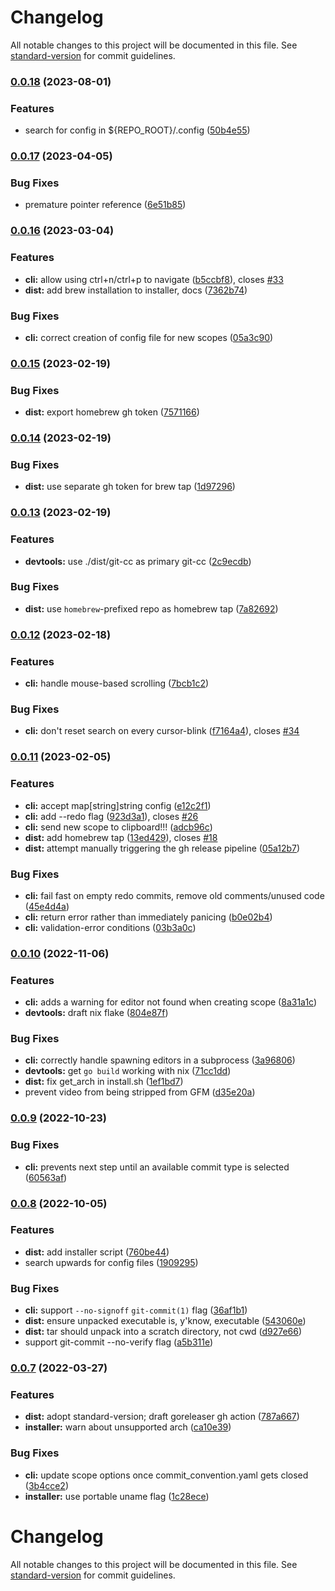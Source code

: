 # Changelog

All notable changes to this project will be documented in this file. See [standard-version](https://github.com/conventional-changelog/standard-version) for commit guidelines.

### [0.0.18](https://github.com/SKalt/git-cc/compare/v0.0.17...v0.0.18) (2023-08-01)


### Features

* search for config in ${REPO_ROOT}/.config ([50b4e55](https://github.com/SKalt/git-cc/commit/50b4e55d5725c3feab4ef479a8551cbfccfdb58d))

### [0.0.17](https://github.com/SKalt/git-cc/compare/v0.0.16...v0.0.17) (2023-04-05)


### Bug Fixes

* premature pointer reference ([6e51b85](https://github.com/SKalt/git-cc/commit/6e51b8524e2aa62a51bd111d20d8b353924c57d6))

### [0.0.16](https://github.com/SKalt/git-cc/compare/v0.0.15...v0.0.16) (2023-03-04)


### Features

* **cli:** allow using ctrl+n/ctrl+p to navigate ([b5ccbf8](https://github.com/SKalt/git-cc/commit/b5ccbf8d8181b78f30b7ea705760cf986e6785f6)), closes [#33](https://github.com/SKalt/git-cc/issues/33)
* **dist:** add brew installation to installer, docs ([7362b74](https://github.com/SKalt/git-cc/commit/7362b74c403b43191e47aba1fa8827e7a7e24763))


### Bug Fixes

* **cli:** correct creation of config file for new scopes ([05a3c90](https://github.com/SKalt/git-cc/commit/05a3c90e36d534e3e30a24220bd06c7e5b6bf02c))

### [0.0.15](https://github.com/SKalt/git-cc/compare/v0.0.14...v0.0.15) (2023-02-19)


### Bug Fixes

* **dist:** export homebrew gh token ([7571166](https://github.com/SKalt/git-cc/commit/7571166ecc14866f6b62bef6a6fd25173e18b7ad))

### [0.0.14](https://github.com/SKalt/git-cc/compare/v0.0.13...v0.0.14) (2023-02-19)


### Bug Fixes

* **dist:** use separate gh token for brew tap ([1d97296](https://github.com/SKalt/git-cc/commit/1d972963e6defd56675285ce7dfb9dfde06dc1f8))

### [0.0.13](https://github.com/SKalt/git-cc/compare/v0.0.12...v0.0.13) (2023-02-19)


### Features

* **devtools:** use ./dist/git-cc as primary git-cc ([2c9ecdb](https://github.com/SKalt/git-cc/commit/2c9ecdbfbdc442d343c5e77b7ef8ef637508dfc0))


### Bug Fixes

* **dist:** use `homebrew`-prefixed repo as homebrew tap ([7a82692](https://github.com/SKalt/git-cc/commit/7a826929891468e1052d3c3b2fdbb6b17f353e1a))

### [0.0.12](https://github.com/SKalt/git-cc/compare/v0.0.11...v0.0.12) (2023-02-18)


### Features

* **cli:** handle mouse-based scrolling ([7bcb1c2](https://github.com/SKalt/git-cc/commit/7bcb1c2be84f0ae14c6832d4e02f3ee140964f5c))


### Bug Fixes

* **cli:** don't reset search on every cursor-blink ([f7164a4](https://github.com/SKalt/git-cc/commit/f7164a4fe19f38abe83945e623cbac1c1504ea4a)), closes [#34](https://github.com/SKalt/git-cc/issues/34)

### [0.0.11](https://github.com/SKalt/git-cc/compare/v0.0.10...v0.0.11) (2023-02-05)


### Features

* **cli:** accept map[string]string config ([e12c2f1](https://github.com/SKalt/git-cc/commit/e12c2f1ad8f34e0f10441b2340e1a41b61120596))
* **cli:** add --redo flag ([923d3a1](https://github.com/SKalt/git-cc/commit/923d3a1d5aba532862daff8bb9f86411242de5b0)), closes [#26](https://github.com/SKalt/git-cc/issues/26)
* **cli:** send new scope to clipboard!!! ([adcb96c](https://github.com/SKalt/git-cc/commit/adcb96c2d9c8acb7e8c9c6c31b02f4fc6f394e7f))
* **dist:** add homebrew tap ([13ed429](https://github.com/SKalt/git-cc/commit/13ed429968c1d546eee3e3bd87ac4ad3f167b436)), closes [#18](https://github.com/SKalt/git-cc/issues/18)
* **dist:** attempt manually triggering the gh release pipeline ([05a12b7](https://github.com/SKalt/git-cc/commit/05a12b73af777a8ee63a2f585d7588c98c821e85))


### Bug Fixes

* **cli:** fail fast on empty redo commits, remove old comments/unused code ([45e4d4a](https://github.com/SKalt/git-cc/commit/45e4d4a290d335960032e78f37f6d3ce97e20bb6))
* **cli:** return error rather than immediately panicing ([b0e02b4](https://github.com/SKalt/git-cc/commit/b0e02b45e85bb3c91a6da3f9b78df03a01ea3823))
* **cli:** validation-error conditions ([03b3a0c](https://github.com/SKalt/git-cc/commit/03b3a0cac9d538e44d95ea2fa9f3f110bf613048))

### [0.0.10](https://github.com/SKalt/git-cc/compare/v0.0.9...v0.0.10) (2022-11-06)


### Features

* **cli:** adds a warning for editor not found when creating scope ([8a31a1c](https://github.com/SKalt/git-cc/commit/8a31a1c0535a147652bd558743323136ce4d7777))
* **devtools:** draft nix flake ([804e87f](https://github.com/SKalt/git-cc/commit/804e87f8747a826ffebdb2560a29147b16c5637c))


### Bug Fixes

* **cli:** correctly handle spawning editors in a subprocess ([3a96806](https://github.com/SKalt/git-cc/commit/3a9680663ce6707882155aae26953e97939e1b8d))
* **devtools:** get `go build` working with nix ([71cc1dd](https://github.com/SKalt/git-cc/commit/71cc1dd962e68466d59b823607286284367b5e2e))
* **dist:** fix get_arch in install.sh ([1ef1bd7](https://github.com/SKalt/git-cc/commit/1ef1bd70c151be2ca1c9448be6de4877488669b7))
* prevent video from being stripped from GFM ([d35e20a](https://github.com/SKalt/git-cc/commit/d35e20a707c0c2cd07aa1e53a5a13dcda7afb27c))

### [0.0.9](https://github.com/SKalt/git-cc/compare/v0.0.8...v0.0.9) (2022-10-23)


### Bug Fixes

* **cli:** prevents next step until an available commit type is selected ([60563af](https://github.com/SKalt/git-cc/commit/60563af5745bf7617115693cddc549401cf80ab4))

### [0.0.8](https://github.com/SKalt/git-cc/compare/v0.0.7...v0.0.8) (2022-10-05)


### Features

* **dist:** add installer script ([760be44](https://github.com/SKalt/git-cc/commit/760be44cf057b1befb9986853ab1f5a0c36f3351))
* search upwards for config files ([1909295](https://github.com/SKalt/git-cc/commit/1909295443708b2ff0a4077dcaed583bf5161725))


### Bug Fixes

* **cli:** support `--no-signoff` `git-commit(1)` flag ([36af1b1](https://github.com/SKalt/git-cc/commit/36af1b16a5715ae35d2d5b83b88505fe85b61870))
* **dist:** ensure unpacked executable is, y'know, executable ([543060e](https://github.com/SKalt/git-cc/commit/543060ef160668a321d79aaff189c6637b38a1ad))
* **dist:** tar should unpack into a scratch directory, not cwd ([d927e66](https://github.com/SKalt/git-cc/commit/d927e66008dde5e49dbe44da0b70531a3bb57c82))
* support git-commit --no-verify flag ([a5b311e](https://github.com/SKalt/git-cc/commit/a5b311ea3fee760d6e07147452ce0ac33f4c2962))

### [0.0.7](https://github.com/SKalt/git-cc/compare/v0.0.6...v0.0.7) (2022-03-27)


### Features

* **dist:** adopt standard-version; draft goreleaser gh action ([787a667](https://github.com/SKalt/git-cc/commit/787a66733395fcfbe25fadafaf11ae20d23ddb9d))
* **installer:** warn about unsupported arch ([ca10e39](https://github.com/SKalt/git-cc/commit/ca10e395c7a54cc6d29e50caa44c71d9acac610c))


### Bug Fixes

* **cli:** update scope options once commit_convention.yaml gets closed ([3b4cce2](https://github.com/SKalt/git-cc/commit/3b4cce243be8fa56960cda77461b22e586e3180f))
* **installer:** use portable uname flag ([1c28ece](https://github.com/SKalt/git-cc/commit/1c28ecefa7dc1772f95f99e363f8597ed83eec23))

# Changelog

All notable changes to this project will be documented in this file. See [standard-version](https://github.com/conventional-changelog/standard-version) for commit guidelines.

